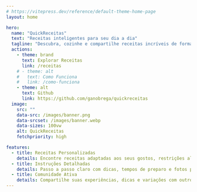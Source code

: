 ```yaml
---
# https://vitepress.dev/reference/default-theme-home-page
layout: home

hero:
  name: "QuickReceitas"
  text: "Receitas inteligentes para seu dia a dia"
  tagline: "Descubra, cozinhe e compartilhe receitas incríveis de forma simples"
  actions:
    - theme: brand
      text: Explorar Receitas
      link: /receitas
    # - theme: alt
    #   text: Como Funciona
    #   link: /como-funciona
    - theme: alt
      text: Github
      link: https://github.com/ganobrega/quickreceitas
  image:
    src: ""
    data-src: /images/banner.png
    data-srcset: /images/banner.webp
    data-sizes: 100vw
    alt: QuickReceitas
    fetchpriority: high

features:
  - title: Receitas Personalizadas
    details: Encontre receitas adaptadas aos seus gostos, restrições alimentares e ingredientes disponíveis
  - title: Instruções Detalhadas
    details: Passo a passo claro com dicas, tempos de preparo e fotos para você não errar
  - title: Comunidade Ativa
    details: Compartilhe suas experiências, dicas e variações com outros amantes da culinária
---
```


